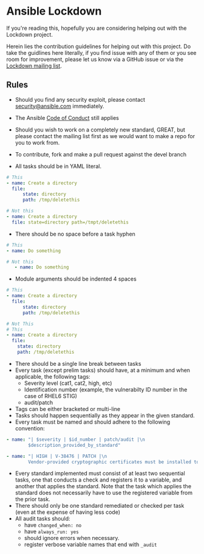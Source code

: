 Ansible Lockdown
================

If you're reading this, hopefully you are considering helping out with the Lockdown project. 

Herein lies the contribution guidelines for helping out with this project. Do take the guidlines here literally, if you find issue with any of them or you see room for improvement, please let us know via a GitHub issue or via the [Lockdown mailing list][mail].



## Rules

* Should you find any security exploit, please contact security@ansible.com immediately. 
* The Ansible [Code of Conduct][coc] still applies

* Should you wish to work on a completely new standard, GREAT, but please contact the mailing list first as we would want to make a repo for you to work from. 

* To contribute, fork and make a pull request against the devel branch
* All tasks should be in YAML literal.

```yml
# This
- name: Create a directory
  file:
      state: directory
      path: /tmp/deletethis

# Not this
- name: Create a directory
  file: state=directory path=/tmpt/deletethis
```

* There should be no space before a task hyphen

```yml
# This
- name: Do something

# Not this
   - name: Do something
```

* Module arguments should be indented 4 spaces
```yml
# This
- name: Create a directory
  file:
      state: directory
      path: /tmp/deletethis

# Not This
# This
- name: Create a directory
  file:
    state: directory
    path: /tmp/deletethis
```

* There should be a single line break between tasks
* Every task (except prelim tasks) should have, at a minimum and when applicable, the following tags:
   * Severity level (cat1, cat2, high, etc)
   * Identification number (example, the vulnerabilty ID number in the case of RHEL6 STIG)
   * audit/patch
* Tags can be either bracketed or multi-line
* Tasks should happen sequentially as they appear in the given standard. 
* Every task must be named and should adhere to the following convention:
```yml
- name: "| $severity | $id_number | patch/audit |\n
        $description_provided_by_standard"

- name: "| HIGH | V-38476 | PATCH |\n
        Vendor-provided cryptographic certificates must be installed to verify the integrity of system software."
```
* Every standard implemented must consist of at least two sequential tasks, one that conducts a check and registers it to a variable, and another that applies the standard. Note that the task which applies the standard does not necessarily have to use the registered variable from the prior task.
* There should only be one standard remediated or checked per task (even at the expense of having less code)
* All audit tasks should: 
    * have `changed_when: no`
    * have `always_run: yes`
    * should ignore errors when necessary.
    * register verbose variable names that end with `_audit`




[coc]:http://docs.ansible.com/ansible/community.html#community-code-of-conduct
[mail]:https://groups.google.com/forum/#!forum/ansible-lockdown


